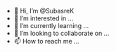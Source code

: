 - 👋 Hi, I’m @SubasreK
- 👀 I’m interested in ...
- 🌱 I’m currently learning ...
- 💞️ I’m looking to collaborate on ...
- 📫 How to reach me ...

<!---
SubasreK/SubasreK is a ✨ special ✨ repository because its `README.md` (this file) appears on your GitHub profile.
You can click the Preview link to take a look at your changes.
--->
